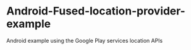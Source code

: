 # Android-Fused-location-provider-example
Android example using the Google Play services location APIs
